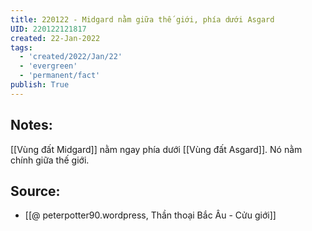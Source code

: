```yaml
---
title: 220122 - Midgard nằm giữa thế giới, phía dưới Asgard
UID: 220122121817
created: 22-Jan-2022
tags:
  - 'created/2022/Jan/22'
  - 'evergreen'
  - 'permanent/fact'
publish: True
---
```

## Notes:
[[Vùng đất Midgard]] nằm ngay phía dưới [[Vùng đất Asgard]]. Nó nằm chính giữa thế giới.

## Source:
- [[@ peterpotter90.wordpress, Thần thoại Bắc Âu - Cửu giới]]


